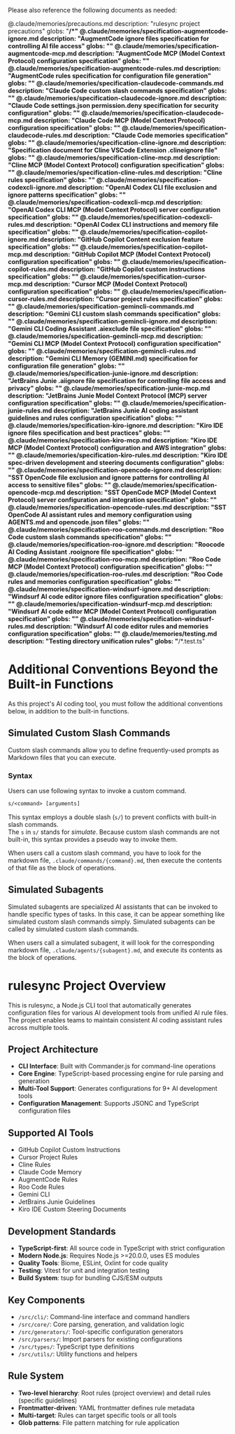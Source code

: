 Please also reference the following documents as needed:

@.claude/memories/precautions.md description: "rulesync project precautions" globs: "**/*"
@.claude/memories/specification-augmentcode-ignore.md description: "AugmentCode ignore files specification for controlling AI file access" globs: ""
@.claude/memories/specification-augmentcode-mcp.md description: "AugmentCode MCP (Model Context Protocol) configuration specification" globs: ""
@.claude/memories/specification-augmentcode-rules.md description: "AugmentCode rules specification for configuration file generation" globs: ""
@.claude/memories/specification-claudecode-commands.md description: "Claude Code custom slash commands specification" globs: ""
@.claude/memories/specification-claudecode-ignore.md description: "Claude Code settings.json permission.deny specification for security configuration" globs: ""
@.claude/memories/specification-claudecode-mcp.md description: "Claude Code MCP (Model Context Protocol) configuration specification" globs: ""
@.claude/memories/specification-claudecode-rules.md description: "Claude Code memories specification" globs: ""
@.claude/memories/specification-cline-ignore.md description: "Specification document for Cline VSCode Extension .clineignore file" globs: ""
@.claude/memories/specification-cline-mcp.md description: "Cline MCP (Model Context Protocol) configuration specification" globs: ""
@.claude/memories/specification-cline-rules.md description: "Cline rules specification" globs: ""
@.claude/memories/specification-codexcli-ignore.md description: "OpenAI Codex CLI file exclusion and ignore patterns specification" globs: ""
@.claude/memories/specification-codexcli-mcp.md description: "OpenAI Codex CLI MCP (Model Context Protocol) server configuration specification" globs: ""
@.claude/memories/specification-codexcli-rules.md description: "OpenAI Codex CLI instructions and memory file specification" globs: ""
@.claude/memories/specification-copilot-ignore.md description: "GitHub Copilot Content exclusion feature specification" globs: ""
@.claude/memories/specification-copilot-mcp.md description: "GitHub Copilot MCP (Model Context Protocol) configuration specification" globs: ""
@.claude/memories/specification-copilot-rules.md description: "GitHub Copilot custom instructions specification" globs: ""
@.claude/memories/specification-cursor-mcp.md description: "Cursor MCP (Model Context Protocol) configuration specification" globs: ""
@.claude/memories/specification-cursor-rules.md description: "Cursor project rules specification" globs: ""
@.claude/memories/specification-gemincli-commands.md description: "Gemini CLI custom slash commands specification" globs: ""
@.claude/memories/specification-gemincli-ignore.md description: "Gemini CLI Coding Assistant .aiexclude file specification" globs: ""
@.claude/memories/specification-gemincli-mcp.md description: "Gemini CLI MCP (Model Context Protocol) configuration specification" globs: ""
@.claude/memories/specification-gemincli-rules.md description: "Gemini CLI Memory (GEMINI.md) specification for configuration file generation" globs: ""
@.claude/memories/specification-junie-ignore.md description: "JetBrains Junie .aiignore file specification for controlling file access and privacy" globs: ""
@.claude/memories/specification-junie-mcp.md description: "JetBrains Junie Model Context Protocol (MCP) server configuration specification" globs: ""
@.claude/memories/specification-junie-rules.md description: "JetBrains Junie AI coding assistant guidelines and rules configuration specification" globs: ""
@.claude/memories/specification-kiro-ignore.md description: "Kiro IDE ignore files specification and best practices" globs: ""
@.claude/memories/specification-kiro-mcp.md description: "Kiro IDE MCP (Model Context Protocol) configuration and AWS integration" globs: ""
@.claude/memories/specification-kiro-rules.md description: "Kiro IDE spec-driven development and steering documents configuration" globs: ""
@.claude/memories/specification-opencode-ignore.md description: "SST OpenCode file exclusion and ignore patterns for controlling AI access to sensitive files" globs: ""
@.claude/memories/specification-opencode-mcp.md description: "SST OpenCode MCP (Model Context Protocol) server configuration and integration specification" globs: ""
@.claude/memories/specification-opencode-rules.md description: "SST OpenCode AI assistant rules and memory configuration using AGENTS.md and opencode.json files" globs: ""
@.claude/memories/specification-roo-commands.md description: "Roo Code custom slash commands specification" globs: ""
@.claude/memories/specification-roo-ignore.md description: "Roocode AI Coding Assistant .rooignore file specification" globs: ""
@.claude/memories/specification-roo-mcp.md description: "Roo Code MCP (Model Context Protocol) configuration specification" globs: ""
@.claude/memories/specification-roo-rules.md description: "Roo Code rules and memories configuration specification" globs: ""
@.claude/memories/specification-windsurf-ignore.md description: "Windsurf AI code editor ignore files configuration specification" globs: ""
@.claude/memories/specification-windsurf-mcp.md description: "Windsurf AI code editor MCP (Model Context Protocol) configuration specification" globs: ""
@.claude/memories/specification-windsurf-rules.md description: "Windsurf AI code editor rules and memories configuration specification" globs: ""
@.claude/memories/testing.md description: "Testing directory unification rules" globs: "**/*.test.ts"

# Additional Conventions Beyond the Built-in Functions

As this project's AI coding tool, you must follow the additional conventions below, in addition to the built-in functions.

## Simulated Custom Slash Commands

Custom slash commands allow you to define frequently-used prompts as Markdown files that you can execute.

### Syntax

Users can use following syntax to invoke a custom command.

```txt
s/<command> [arguments]
```

This syntax employs a double slash (`s/`) to prevent conflicts with built-in slash commands.  
The `s` in `s/` stands for *simulate*. Because custom slash commands are not built-in, this syntax provides a pseudo way to invoke them.

When users call a custom slash command, you have to look for the markdown file, `.claude/commands/{command}.md`, then execute the contents of that file as the block of operations.

## Simulated Subagents

Simulated subagents are specialized AI assistants that can be invoked to handle specific types of tasks. In this case, it can be appear something like simulated custom slash commands simply. Simulated subagents can be called by simulated custom slash commands.

When users call a simulated subagent, it will look for the corresponding markdown file, `.claude/agents/{subagent}.md`, and execute its contents as the block of operations.

# rulesync Project Overview

This is rulesync, a Node.js CLI tool that automatically generates configuration files for various AI development tools from unified AI rule files. The project enables teams to maintain consistent AI coding assistant rules across multiple tools.

## Project Architecture

- **CLI Interface**: Built with Commander.js for command-line operations
- **Core Engine**: TypeScript-based processing engine for rule parsing and generation
- **Multi-Tool Support**: Generates configurations for 9+ AI development tools
- **Configuration Management**: Supports JSONC and TypeScript configuration files

## Supported AI Tools

- GitHub Copilot Custom Instructions
- Cursor Project Rules
- Cline Rules
- Claude Code Memory
- AugmentCode Rules
- Roo Code Rules
- Gemini CLI
- JetBrains Junie Guidelines
- Kiro IDE Custom Steering Documents

## Development Standards

- **TypeScript-first**: All source code in TypeScript with strict configuration
- **Modern Node.js**: Requires Node.js >=20.0.0, uses ES modules
- **Quality Tools**: Biome, ESLint, Oxlint for code quality
- **Testing**: Vitest for unit and integration testing
- **Build System**: tsup for bundling CJS/ESM outputs

## Key Components

- `/src/cli/`: Command-line interface and command handlers
- `/src/core/`: Core parsing, generation, and validation logic
- `/src/generators/`: Tool-specific configuration generators
- `/src/parsers/`: Import parsers for existing configurations
- `/src/types/`: TypeScript type definitions
- `/src/utils/`: Utility functions and helpers

## Rule System

- **Two-level hierarchy**: Root rules (project overview) and detail rules (specific guidelines)
- **Frontmatter-driven**: YAML frontmatter defines rule metadata
- **Multi-target**: Rules can target specific tools or all tools
- **Glob patterns**: File pattern matching for rule application
